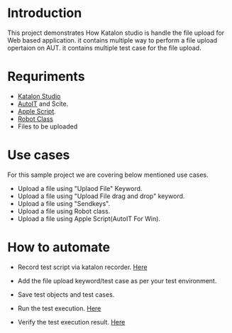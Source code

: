 
# Introduction

This project demonstrates How Katalon studio is handle the file upload for Web based application. it contains multiple way to perform a file upload opertaion on AUT.
it contains multiple test case for the file upload.

# Requriments

* [Katalon Studio][KS]
* [AutoIT][1] and Scite.
* [Apple Script][2].
* [Robot Class][3]
* Files to be uploaded

# Use cases

For this sample project we are covering below mentioned use cases.

* Upload a file using "Uplaod File" Keyword.
* Upload a file using "Upload File drag and drop" keyword.
* Upload a file using "Sendkeys".
* Upload a file using Robot class.
* Upload a file using Apple Script(AutoIT For Win).

# How to automate

* Record test script via katalon recorder. [Here][4]

* Add the file upload keyword/test case as per your test environment.

* Save test objects and test cases.

* Run the test execution. [Here][5]

* Verify the test execution result. [Here][6]



[1]: <https://www.autoitscript.com/site/autoit/downloads/> "AutoIT"
[2]: <https://developer.apple.com/library/archive/documentation/AppleScript/Conceptual/AppleScriptLangGuide/conceptual/ASLR_script_objects.html#//apple_ref/doc/uid/TP40000983-CH207-BAJJCIAA> "Apple Script"
[3]: <https://docs.oracle.com/javase/7/docs/api/java/awt/Robot.html> "Robot Class"
[4]: <https://docs.katalon.com/docs/get-started/sample-projects/webui/webui-create-and-run-web-ui-test-case-using-record-and-playback-in-katalon-studio#ariaid-title1> "Here"
[KS]: <https://docs.katalon.com/docs/get-started/katalon-studio-installation/install-katalon-studio-on-macoswindows#download-katalon-studio> "Katalon Studio"
[5]: <https://docs.katalon.com/docs/execute/execute-tests-with-katalon-studio/execute-tests-with-katalon-studio-overview#ariaid-title1> "Here"
[6]: <https://docs.katalon.com/docs/analyze/reports/view-test-reports/view-test-reports-in-katalon-testops/view-test-results-and-execution-logs-in-katalon-testops#ariaid-title1> "Here"
